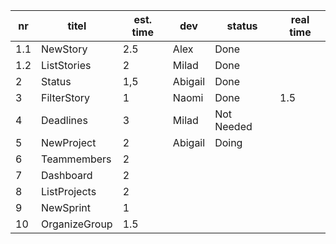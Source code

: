 nr      | titel                       | est. time | dev        | status     | real time |
--------|-----------------------------|-----------|------------|------------|-----------|  
 1.1    | NewStory                    |    2.5    | Alex       | Done       |           |
 1.2    | ListStories                 |    2      | Milad      | Done       |           |
 2      | Status                      |    1,5    | Abigail    | Done       |           |
 3      | FilterStory                 |    1      | Naomi      | Done       |    1.5    |
 4      | Deadlines                   |    3      | Milad      | Not Needed |           |
 5      | NewProject                  |    2      | Abigail    | Doing      |           |
 6      | Teammembers                 |    2      |            |            |           |
 7      | Dashboard                   |    2      |            |            |           |
 8      | ListProjects                |    2      |            |            |           |
 9      | NewSprint                   |    1      |            |            |           |
 10     | OrganizeGroup               |    1.5    |            |            |           |

